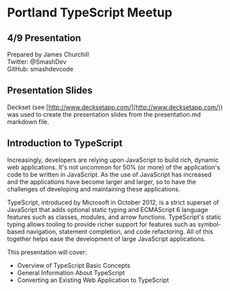 
# Portland TypeScript Meetup

## 4/9 Presentation

Prepared by James Churchill<br/>
Twitter: @SmashDev<br/>
GitHub: smashdevcode

## Presentation Slides

Deckset (see [http://www.decksetapp.com/](http://www.decksetapp.com/)) was used
to create the presentation slides from the presentation.md markdown file.

## Introduction to TypeScript

Increasingly, developers are relying upon JavaScript to build rich, dynamic web applications. It's not uncommon for 50% (or more) of the application's code to be written in JavaScript. As the use of JavaScript has increased and the applications have become larger and larger, so to have the challenges of developing and maintaining these applications.

TypeScript, introduced by Microsoft in October 2012, is a strict superset of JavaScript that adds optional static typing and ECMAScript 6 language features such as classes, modules, and arrow functions. TypeScript's static typing allows tooling to provide richer support for features such as symbol-based navigation, statement completion, and code refactoring. All of this together helps ease the development of large JavaScript applications.

This presentation will cover:

* Overview of TypeScript Basic Concepts
* General Information About TypeScript
* Converting an Existing Web Application to TypeScript
